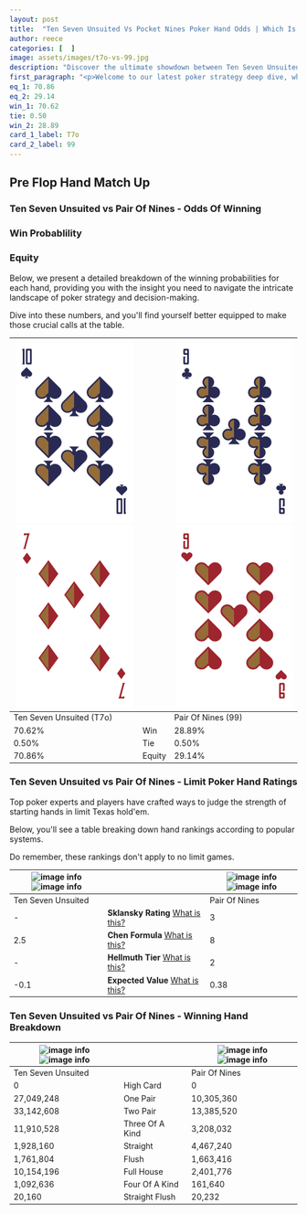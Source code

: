 ```yaml
---
layout: post
title:  "Ten Seven Unsuited Vs Pocket Nines Poker Hand Odds | Which Is The Better Hand In Poker? A Complete Guide"
author: reece
categories: [  ]
image: assets/images/t7o-vs-99.jpg
description: "Discover the ultimate showdown between Ten Seven Unsuited and Pair Of Nines in poker! Uncover the odds, strategies, and scenarios where one hand triumphs over the other. Get ready to up your poker game with this thrilling analysis."
first_paragraph: "<p>Welcome to our latest poker strategy deep dive, where we're pitting two distinct hands against each other in a high-stakes showdown: Ten Seven Unsuited vs Pair Of Nines.</p><p>In the dynamic world of poker, every decision counts, and knowing which hand holds the upper hand is key to your success at the table.</p><p>In this article, we'll dissect these two hands, explore the scenarios where one dominates the other, and equip you with the knowledge to make strategic choices that can tip the odds in your favor.</p><p>Get ready to unravel the intriguing dynamics of these poker hands and elevate your game to new heights.</p>"
eq_1: 70.86
eq_2: 29.14
win_1: 70.62
tie: 0.50
win_2: 28.89
card_1_label: T7o
card_2_label: 99
---
```




[comment]: # (sp0)

## Pre Flop Hand Match Up

<div class="table hand-ratings" markdown="1"> 



### Ten Seven Unsuited vs Pair Of Nines - Odds Of Winning


  
<div class="row graphs"> 
<div class="col-lg-6">
    <h3>Win Probablility</h3>
    <canvas id="WinChart"></canvas>
</div>
<div class="col-lg-6">
    <h3>Equity</h3>
    <canvas id="EquityChart"></canvas>
</div>
</div>

  Below, we present a detailed breakdown of the winning probabilities for each hand, providing you with the insight you need to navigate the intricate landscape of poker strategy and decision-making. 

Dive into these numbers, and you'll find yourself better equipped to make those crucial calls at the table.


    
| ![image info](assets/images/hand1/t.png) ![image info](assets/images/hand1/7o.png) |  | ![image info](assets/images/hand2/9.png) ![image info](assets/images/hand2/9o.png) |
| -------- | -------- | -------- |
| Ten Seven Unsuited (T7o) |  | Pair Of Nines (99) |
| 70.62% | Win | 28.89% |
| 0.50% | Tie | 0.50% |
| 70.86% | Equity | 29.14% |




[comment]: # (sp1)



### Ten Seven Unsuited vs Pair Of Nines - Limit Poker Hand Ratings

Top poker experts and players have crafted ways to judge the strength of starting hands in limit Texas hold'em. 

Below, you'll see a table breaking down hand rankings according to popular systems. 

Do remember, these rankings don't apply to no limit games.


    
| ![image info](https://www.riverpairs.com/assets/images/hand1/t.png) ![image info](https://www.riverpairs.com/assets/images/hand1/7o.png) |  | ![image info](https://www.riverpairs.com/assets/images/hand2/9.png) ![image info](https://www.riverpairs.com/assets/images/hand2/9o.png) |
| -------- | -------- | -------- |
| Ten Seven Unsuited |  | Pair Of Nines |
| - | **Sklansky Rating** [What is this?](/sklansky-rating-explained) | 3 |
| 2.5 | **Chen Formula** [What is this?](/chen-formula-explained) | 8 |
| - | **Hellmuth Tier** [What is this?](/Hellmuth-tier-explained) | 2 |
| -0.1 | **Expected Value** [What is this?](/expected-value-explained) | 0.38 |




[comment]: # (sp2)



### Ten Seven Unsuited vs Pair Of Nines - Winning Hand Breakdown


    
| ![image info](https://www.riverpairs.com/assets/images/hand1/t.png) ![image info](https://www.riverpairs.com/assets/images/hand1/7o.png) |  | ![image info](https://www.riverpairs.com/assets/images/hand2/9.png) ![image info](https://www.riverpairs.com/assets/images/hand2/9o.png) |
| -------- | -------- | -------- |
| Ten Seven Unsuited |  | Pair Of Nines |
| 0 | High Card | 0 |
| 27,049,248 | One Pair | 10,305,360 |
| 33,142,608 | Two Pair | 13,385,520 |
| 11,910,528 | Three Of A Kind | 3,208,032 |
| 1,928,160 | Straight | 4,467,240 |
| 1,761,804 | Flush | 1,663,416 |
| 10,154,196 | Full House | 2,401,776 |
| 1,092,636 | Four Of A Kind | 161,640 |
| 20,160 | Straight Flush | 20,232 |




[comment]: # (sp3)



</div>

[comment]: # (sp4)



[comment]: # (sp5)

